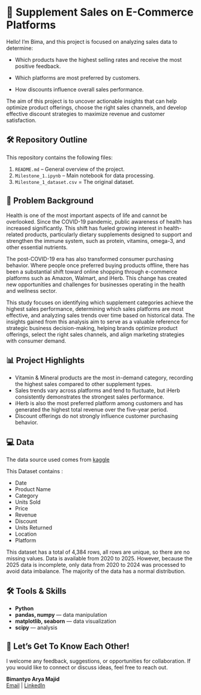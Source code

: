 # :department_store: Supplement Sales on E-Commerce Platforms

Hello! I’m Bima, and this project is focused on analyzing sales data to determine:

- Which products have the highest selling rates and receive the most positive feedback.

- Which platforms are most preferred by customers.

- How discounts influence overall sales performance.

The aim of this project is to uncover actionable insights that can help optimize product offerings, choose the right sales channels, and develop effective discount strategies to maximize revenue and customer satisfaction.

## 🛠️ Repository Outline 

This repository contains the following files:

1. `README.md` – General overview of the project.  
2. `Milestone_1.ipynb` – Main notebook for data processing.
3.  `Milestone_1_dataset.csv` = The original dataset. 

## :eyes: Problem Background
Health is one of the most important aspects of life and cannot be overlooked. Since the COVID-19 pandemic, public awareness of health has increased significantly. This shift has fueled growing interest in health-related products, particularly dietary supplements designed to support and strengthen the immune system, such as protein, vitamins, omega-3, and other essential nutrients.

The post-COVID-19 era has also transformed consumer purchasing behavior. Where people once preferred buying products offline, there has been a substantial shift toward online shopping through e-commerce platforms such as Amazon, Walmart, and iHerb. This change has created new opportunities and challenges for businesses operating in the health and wellness sector.

This study focuses on identifying which supplement categories achieve the highest sales performance, determining which sales platforms are most effective, and analyzing sales trends over time based on historical data. The insights gained from this analysis aim to serve as a valuable reference for strategic business decision-making, helping brands optimize product offerings, select the right sales channels, and align marketing strategies with consumer demand.

## 📊 Project Highlights

- Vitamin & Mineral products are the most in-demand category, recording the highest sales compared to other supplement types.
- Sales trends vary across platforms and tend to fluctuate, but iHerb consistently demonstrates the strongest sales performance.
- iHerb is also the most preferred platform among customers and has generated the highest total revenue over the five-year period.
- Discount offerings do not strongly influence customer purchasing behavior.

## :computer: Data
The data source used comes from [kaggle](https://www.kaggle.com/datasets/zahidmughal2343/supplement-sales-data)

This Dataset contains : 

- Date
- Product Name
- Category
- Units Sold
- Price
- Revenue
- Discount
- Units Returned
- Location
- Platform

This dataset has a total of 4,384 rows, all rows are unique, so there are no missing values. Data is available from 2020 to 2025. However, because the 2025 data is incomplete, only data from 2020 to 2024 was processed to avoid data imbalance. The majority of the data has a normal distribution.

## 🛠 Tools & Skills

- **Python**
- **pandas, numpy** — data manipulation
- **matplotlib, seaborn** — data visualization
- **scipy** — analysis

## :necktie:  Let’s Get To Know Each Other!

I welcome any feedback, suggestions, or opportunities for collaboration. If you would like to connect or discuss ideas, feel free to reach out.

**Bimantyo Arya Majid**  
[Email](bimantyoarya13@gmail.com) | [LinkedIn](https://www.linkedin.com/in/bimantyoarya/)
